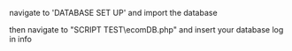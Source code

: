 navigate to 'DATABASE SET UP' and import the database

then navigate to "SCRIPT TEST\ecomDB.php" and insert your database log in info

